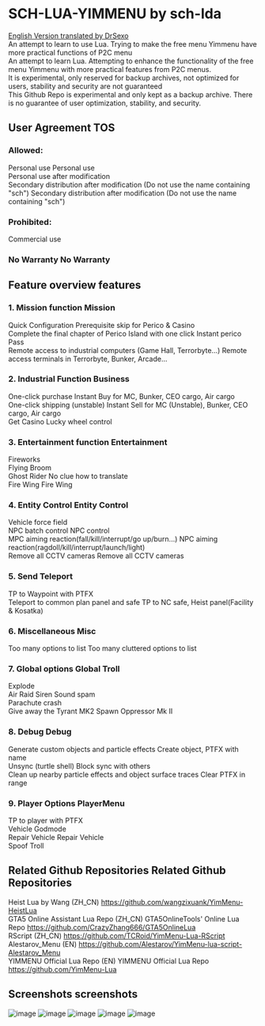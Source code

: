# SCH-LUA-YIMMENU by sch-lda
[English Version translated by DrSexo]( https://github.com/Drsexo/English-Sch-lua) \
An attempt to learn to use Lua. Trying to make the free menu Yimmenu have more practical functions of P2C menu \
An attempt to learn Lua. Attempting to enhance the functionality of the free menu Yimmenu with more practical features from P2C menus. \
It is experimental, only reserved for backup archives, not optimized for users, stability and security are not guaranteed \
This Github Repo is experimental and only kept as a backup archive. There is no guarantee of user optimization, stability, and security.
## User Agreement TOS
### Allowed:
Personal use Personal use \
Personal use after modification \
Secondary distribution after modification (Do not use the name containing "sch") Secondary distribution after modification (Do not use the name containing "sch")
### Prohibited:
Commercial use
### No Warranty No Warranty
## Feature overview features
### 1. Mission function Mission
Quick Configuration Prerequisite skip for Perico & Casino\
Complete the final chapter of Perico Island with one click Instant perico Pass \
Remote access to industrial computers (Game Hall, Terrorbyte...) Remote access terminals in Terrorbyte, Bunker, Arcade...
### 2. Industrial Function Business
One-click purchase Instant Buy for MC, Bunker, CEO cargo, Air cargo\
One-click shipping (unstable) Instant Sell for MC (Unstable), Bunker, CEO cargo, Air cargo\
Get Casino Lucky wheel control
### 3. Entertainment function Entertainment
Fireworks \
Flying Broom \
Ghost Rider No clue how to translate \
Fire Wing Fire Wing
### 4. Entity Control Entity Control
Vehicle force field \
NPC batch control NPC control \
MPC aiming reaction(fall/kill/interrupt/go up/burn...) NPC aiming reaction(ragdoll/kill/interrupt/launch/light) \
Remove all CCTV cameras Remove all CCTV cameras
### 5. Send Teleport
TP to Waypoint with PTFX \
Teleport to common plan panel and safe TP to NC safe, Heist panel(Facility & Kosatka)
### 6. Miscellaneous Misc
Too many options to list Too many cluttered options to list
### 7. Global options Global Troll
Explode \
Air Raid Siren Sound spam \
Parachute crash \
Give away the Tyrant MK2 Spawn Oppressor Mk II
### 8. Debug Debug
Generate custom objects and particle effects Create object, PTFX with name\
Unsync (turtle shell) Block sync with others\
Clean up nearby particle effects and object surface traces Clear PTFX in range
### 9. Player Options PlayerMenu
TP to player with PTFX \
Vehicle Godmode \
Repair Vehicle Repair Vehicle \
Spoof Troll
## Related Github Repositories Related Github Repositories
Heist Lua by Wang (ZH_CN) https://github.com/wangzixuank/YimMenu-HeistLua \
GTA5 Online Assistant Lua Repo (ZH_CN) GTA5OnlineTools' Online Lua Repo https://github.com/CrazyZhang666/GTA5OnlineLua \
RScript (ZH_CN) https://github.com/TCRoid/YimMenu-Lua-RScript \
Alestarov_Menu (EN) https://github.com/Alestarov/YimMenu-lua-script-Alestarov_Menu \
YIMMENU Official Lua Repo (EN) YIMMENU Official Lua Repo https://github.com/YimMenu-Lua
## Screenshots screenshots
![image](https://github.com/sch-lda/SCH-LUA-YIMMENU/assets/54973190/1701c218-b701-4f44-92fb-6d3be247b990)
![image](https://github.com/sch-lda/SCH-LUA-YIMMENU/assets/54973190/c5491b03-67e4-4686-92bf-4c6a3ca60ce7)
![image](https://github.com/sch-lda/SCH-LUA-YIMMENU/assets/54973190/aba5cbc7-eac1-487c-8bbd-4da9b4db6bd4)
![image](https://github.com/sch-lda/SCH-LUA-YIMMENU/assets/54973190/430eb9e4-6a42-4169-987b-9de2b8154125)
![image](https://github.com/sch-lda/SCH-LUA-YIMMENU/assets/54973190/bb748b7a-3d95-434f-8e77-e9aec1661d40)



